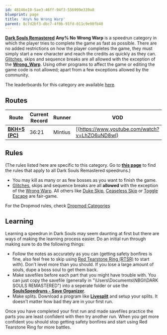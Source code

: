 ```yaml
---
id: 48146e10-5ae3-46ff-94f3-556999e339a8
blueprint: page
title: 'Any% No Wrong Warp'
parent: 8c7d2bf3-dbc7-4f0b-91fd-011c9e90fb40
---
```

[**Dark Souls Remastered**](/ds1remaster)    **Any% No Wrong Warp** is a speedrun category in which the player tries to complete the game as fast as possible. There are no added restrictions on how the player completes the game, they must simply start a new character and reach the credits as quickly as they can. [Glitches](/glitches), skips and sequence breaks are all allowed with the exception of the [**Wrong\_Warp**](/darksouls/wrong-warp). Using other programs to affect the game or editing the game code is not allowed; apart from a few exceptions allowed by the community.

The leaderboards for this category are available [here](https://www.speedrun.com/darksoulsremastered/any_no_wrong_warp).

## Routes

| Route | Current Record | Runner | VOD |
| --- | --- | --- | --- |
| [**BKH+5 (PC)**](/ds1remaster/black-knight-halberd-any-no-wrong-warp) | 36:21 | Mintius | [(https://www.youtube.com/watch?v=LhZO6uND8wI) |

## Rules

(The rules listed here are specific to this category. Go to [**this page**](/ds1remasterrules) to find the rules that apply to all Dark Souls Remastered speedruns.)

- You may kill as many or as few bosses as you want to finish the game.
- [Glitches](/glitches), skips and sequence breaks are all **allowed** with the exception of the [Wrong Warp](/darksouls/wrong-warp). All others like [Duke Skip](/darksouls/duke-skip), [Ceaseless Skip](/darksouls/ceaseless-skip) or [Toggle Escape](/darksouls/toggle-escape) are fair-game.

For the Dropmod rules, check [Dropmod Categories](https://soulsspeedruns.com/ds1remaster/dropmod-categories/)

## Learning

Learning a speedrun in Dark Souls may seem daunting at first but there are ways of making the learning process easier. Do an initial run through making sure to do the following things:

- Follow the notes as accurately as you can (getting safety bonfires is fine, also feel free to skip using [Red Tearstone Ring (RTSR)](//darksouls.wikidot.com/red-tearstone-ring) to start with). Don't level more than you should. If you lose a large amount of souls, dupe a boss soul to get them back.
- Make savefiles before each part that you might have trouble with. You can just copy the savefile (generally in "\Users<YourName>\Documents\NBGI\DARK SOULS REMASTERED<Username>") into a seperate folder or use the [**SoulsSpeedruns - Save Organizer**](https://github.com/Kahmul/SoulsSpeedruns-Save-Organizer/releases).
- Make splits. Download a program like [**Livesplit**](//livesplit.org/) and setup your splits. It doesn't matter how bad they are in your first run.

Once you have completed your first run and made savefiles practice the parts you are least confident with then try another run. When you get more confident you should stop getting safety bonfires and start using Red Tearstone Ring for more battles.
